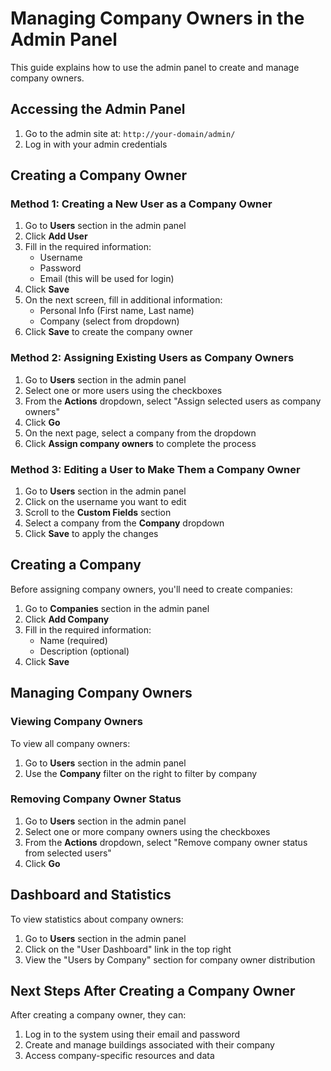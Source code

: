 # Managing Company Owners in the Admin Panel

This guide explains how to use the admin panel to create and manage company owners.

## Accessing the Admin Panel

1. Go to the admin site at: `http://your-domain/admin/`
2. Log in with your admin credentials

## Creating a Company Owner

### Method 1: Creating a New User as a Company Owner

1. Go to **Users** section in the admin panel
2. Click **Add User**
3. Fill in the required information:
   - Username
   - Password
   - Email (this will be used for login)
4. Click **Save**
5. On the next screen, fill in additional information:
   - Personal Info (First name, Last name)
   - Company (select from dropdown)
6. Click **Save** to create the company owner

### Method 2: Assigning Existing Users as Company Owners

1. Go to **Users** section in the admin panel
2. Select one or more users using the checkboxes
3. From the **Actions** dropdown, select "Assign selected users as company owners"
4. Click **Go**
5. On the next page, select a company from the dropdown
6. Click **Assign company owners** to complete the process

### Method 3: Editing a User to Make Them a Company Owner

1. Go to **Users** section in the admin panel
2. Click on the username you want to edit
3. Scroll to the **Custom Fields** section
4. Select a company from the **Company** dropdown
5. Click **Save** to apply the changes

## Creating a Company

Before assigning company owners, you'll need to create companies:

1. Go to **Companies** section in the admin panel
2. Click **Add Company**
3. Fill in the required information:
   - Name (required)
   - Description (optional)
4. Click **Save**

## Managing Company Owners

### Viewing Company Owners

To view all company owners:
1. Go to **Users** section in the admin panel
2. Use the **Company** filter on the right to filter by company

### Removing Company Owner Status

1. Go to **Users** section in the admin panel
2. Select one or more company owners using the checkboxes
3. From the **Actions** dropdown, select "Remove company owner status from selected users"
4. Click **Go**

## Dashboard and Statistics

To view statistics about company owners:
1. Go to **Users** section in the admin panel
2. Click on the "User Dashboard" link in the top right
3. View the "Users by Company" section for company owner distribution

## Next Steps After Creating a Company Owner

After creating a company owner, they can:
1. Log in to the system using their email and password
2. Create and manage buildings associated with their company
3. Access company-specific resources and data

